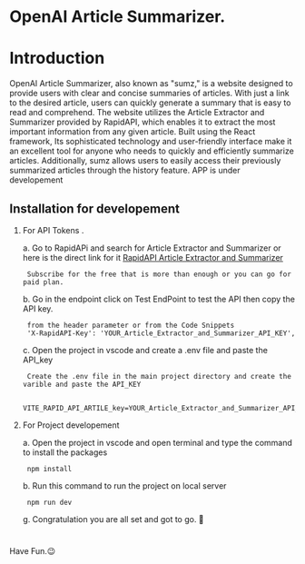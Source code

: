 # OpenAI Article Summarizer.


#
# Introduction
OpenAI Article Summarizer, also known as "sumz," is a website designed to provide users with clear and concise summaries of articles. With just a link to the desired article, users can quickly generate a summary that is easy to read and comprehend. The website utilizes the Article Extractor and Summarizer provided by RapidAPI, which enables it to extract the most important information from any given article. Built using the React framework, Its sophisticated technology and user-friendly interface make it an excellent tool for anyone who needs to quickly and efficiently summarize articles. Additionally, sumz allows users to easily access their previously summarized articles through the history feature.
APP is under developement

## Installation for developement

1. For API Tokens .
        
    a. Go to RapidAPi and search for Article Extractor and Summarizer or here is the direct link for it [RapidAPI Article Extractor and Summarizer](https://rapidapi.com/restyler/api/article-extractor-and-summarizer?utm_source=youtube.com%2FJavaScriptMastery&utm_medium=referral&utm_campaign=DevRel)
        
        Subscribe for the free that is more than enough or you can go for paid plan.
    
    b. Go in the endpoint click on Test EndPoint to test the API then copy the API key.
    
        from the header parameter or from the Code Snippets
        'X-RapidAPI-Key': 'YOUR_Article_Extractor_and_Summarizer_API_KEY',
     
    c. Open the project in vscode and create a .env file and paste the API_key
    
        Create the .env file in the main project directory and create the varible and paste the API_KEY
        
        VITE_RAPID_API_ARTILE_key=YOUR_Article_Extractor_and_Summarizer_API_KEY
 
2. For Project developement 
        
     a. Open the project in vscode and open terminal and type the command to install the packages 
     
        npm install
     
     b. Run this command to run the project on local server
     
        npm run dev
      
     g. Congratulation you are all set and got to go. 🤹‍ 
         
#
Have Fun.😉

#
